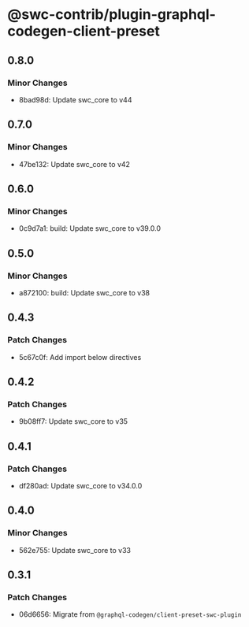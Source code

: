 # @swc-contrib/plugin-graphql-codegen-client-preset

## 0.8.0

### Minor Changes

- 8bad98d: Update swc_core to v44

## 0.7.0

### Minor Changes

- 47be132: Update swc_core to v42

## 0.6.0

### Minor Changes

- 0c9d7a1: build: Update swc_core to v39.0.0

## 0.5.0

### Minor Changes

- a872100: build: Update swc_core to v38

## 0.4.3

### Patch Changes

- 5c67c0f: Add import below directives

## 0.4.2

### Patch Changes

- 9b08ff7: Update swc_core to v35

## 0.4.1

### Patch Changes

- df280ad: Update swc_core to v34.0.0

## 0.4.0

### Minor Changes

- 562e755: Update swc_core to v33

## 0.3.1

### Patch Changes

- 06d6656: Migrate from `@graphql-codegen/client-preset-swc-plugin`
